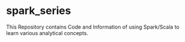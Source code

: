 # spark_series
This Repository contains Code and Information of using Spark/Scala to learn various analytical concepts.
